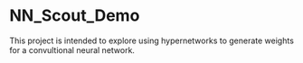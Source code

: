 # NN_Scout_Demo
This project is intended to explore using hypernetworks to generate weights for a convultional neural network.


